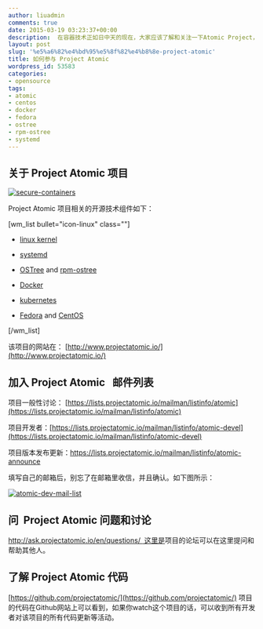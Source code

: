 ```yaml
---
author: liuadmin
comments: true
date: 2015-03-19 03:23:37+00:00
description:  在容器技术正如日中天的现在，大家应该了解和关注一下Atomic Project，由于这是运行、运维和管理容器的基础。它是一组技术的集合。\r<br />本站将用一些列文章，介绍和分享关于容器技术相关的知识。
layout: post
slug: '%e5%a6%82%e4%bd%95%e5%8f%82%e4%b8%8e-project-atomic'
title: 如何参与 Project Atomic
wordpress_id: 53583
categories:
- opensource
tags:
- atomic
- centos
- docker
- fedora
- ostree
- rpm-ostree
- systemd
---
```


## 关于 Project Atomic 项目


[![secure-containers](http://cdn1.martinliu.cn/wp-content/uploads/2015/03/secure-containers.png)](http://www.projectatomic.io/)

Project Atomic 项目相关的开源技术组件如下：

[wm_list bullet="icon-linux" class=""]



	
  * [linux kernel](http://kernel.org/)

	
  * [systemd](http://www.freedesktop.org/wiki/Software/systemd/)

	
  * [OSTree](https://wiki.gnome.org/Projects/OSTree) and [rpm-ostree](http://rpm-ostree.cloud.fedoraproject.org/)

	
  * [Docker](https://www.docker.io/)

	
  * [kubernetes](https://github.com/GoogleCloudPlatform/kubernetes)

	
  * [Fedora](http://rpm-ostree.cloud.fedoraproject.org/) and [CentOS](http://wiki.centos.org/Cloud)


[/wm_list]

该项目的网站在： [http://www.projectatomic.io/](http://www.projectatomic.io/)




## 加入 Project Atomic   邮件列表


项目一般性讨论： [https://lists.projectatomic.io/mailman/listinfo/atomic](https://lists.projectatomic.io/mailman/listinfo/atomic)

项目开发者：[https://lists.projectatomic.io/mailman/listinfo/atomic-devel](https://lists.projectatomic.io/mailman/listinfo/atomic-devel)

项目版本发布更新：https://lists.projectatomic.io/mailman/listinfo/atomic-announce

填写自己的邮箱后，别忘了在邮箱里收信，并且确认。如下图所示：

[![atomic-dev-mail-list](http://cdn1.martinliu.cn/wp-content/uploads/2015/03/atomic-dev-mail-list.jpg)](http://cdn1.martinliu.cn/wp-content/uploads/2015/03/atomic-dev-mail-list.jpg)


## 问  Project Atomic 问题和讨论


[http://ask.projectatomic.io/en/questions/  这里是](http://ask.projectatomic.io/en/questions/)项目的论坛可以在这里提问和帮助其他人。


## 了解 Project Atomic 代码


[https://github.com/projectatomic/](https://github.com/projectatomic/) 项目的代码在Github网站上可以看到，如果你watch这个项目的话，可以收到所有开发者对该项目的所有代码更新等活动。


